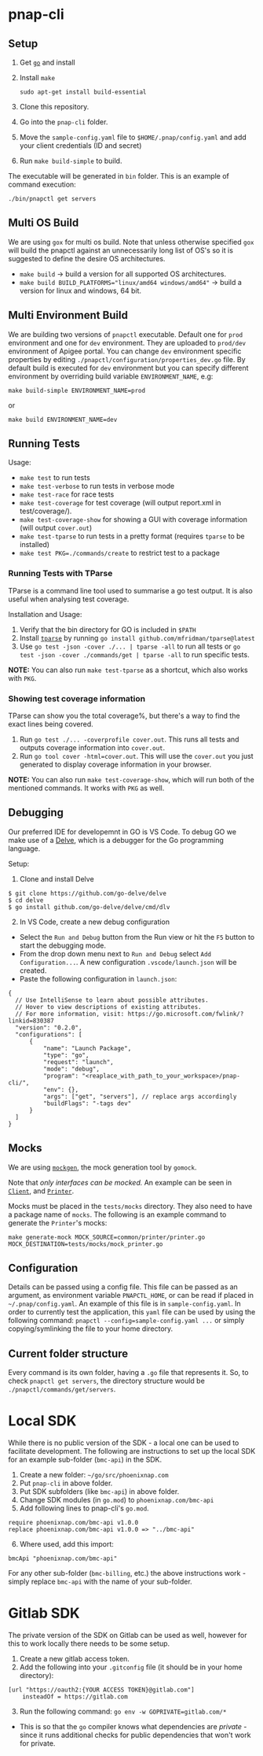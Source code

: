 # pnap-cli

## Setup

1. Get [`go`](https://golang.org/) and install
2. Install `make`

    `sudo apt-get install build-essential`

3. Clone this repository.
4. Go into the `pnap-cli` folder.
5. Move the `sample-config.yaml` file to `$HOME/.pnap/config.yaml` and add your client credentials (ID and secret)
6. Run `make build-simple` to build.

The executable will be generated in `bin` folder. This is an example of command execution:

   `./bin/pnapctl get servers`

## Multi OS Build

We are using `gox` for multi os build. Note that unless otherwise specified `gox` will build the pnapctl against an unnecessarily long list of OS's so it is suggested to define the desire OS architectures.

* `make build` -> build a version for all supported OS architectures.
* `make build BUILD_PLATFORMS="linux/amd64 windows/amd64"` -> build a version for linux and windows, 64 bit.

## Multi Environment Build

We are building two versions of `pnapctl` executable. Default one for `prod` environment and one for `dev` environment. They are uploaded to `prod/dev` environment of Apigee portal. 
You can change `dev` environment specific properties by editing `./pnapctl/configuration/properties_dev.go` file. By
default build is executed for `dev` environment but you can specify different environment by overriding build variable `ENVIRONMENT_NAME`, e.g:

```
make build-simple ENVIRONMENT_NAME=prod
```

or

```
make build ENVIRONMENT_NAME=dev
```

## Running Tests

Usage:

* `make test` to run tests
* `make test-verbose` to run tests in verbose mode
* `make test-race` for race tests
* `make test-coverage` for test coverage (will output report.xml in test/coverage/).
* `make test-coverage-show` for showing a GUI with coverage information (will output `cover.out`)
* `make test-tparse` to run tests in a pretty format (requires `tparse` to be installed)
* `make test PKG=./commands/create` to restrict test to a package

### Running Tests with TParse

TParse is a command line tool used to summarise a go test output. It is also useful when analysing test coverage. 

Installation and Usage: 
1. Verify that the bin directory for GO is included in `$PATH`
2. Install [`tparse`](https://github.com/mfridman/tparse) by running `go install github.com/mfridman/tparse@latest`
3. Use `go test -json -cover ./... | tparse -all` to run all tests or `go test -json -cover ./commands/get | tparse -all` to run specific tests. 

**NOTE:** You can also run `make test-tparse` as a shortcut, which also works with `PKG`.

### Showing test coverage information

TParse can show you the total coverage%, but there's a way to find the exact lines being covered.

1. Run `go test ./... -coverprofile cover.out`. This runs all tests and outputs coverage information into `cover.out`.
2. Run `go tool cover -html=cover.out`. This will use the `cover.out` you just generated to display coverage information in your browser.

**NOTE:** You can also run `make test-coverage-show`, which will run both of the mentioned commands. It works with `PKG` as well.

## Debugging 

Our preferred IDE for developemnt in GO is VS Code. To debug GO we make use of a [Delve](https://github.com/go-delve/delve), which is a debugger for the Go programming language. 

Setup: 
1. Clone and install Delve
  ```
  $ git clone https://github.com/go-delve/delve
  $ cd delve
  $ go install github.com/go-delve/delve/cmd/dlv

  ```
2. In VS Code, create a new debug configuration 
  * Select the `Run and Debug` button from the Run view or hit the `F5` button to start the debugging mode. 
  * From the drop down menu next to `Run and Debug` select `Add Configuration...`. A new configuration `.vscode/launch.json` will be created.
  * Paste the following configuration in `launch.json`:
  ```
  {
    // Use IntelliSense to learn about possible attributes.
    // Hover to view descriptions of existing attributes.
    // For more information, visit: https://go.microsoft.com/fwlink/?linkid=830387
    "version": "0.2.0",
    "configurations": [
        {
            "name": "Launch Package",
            "type": "go",
            "request": "launch",
            "mode": "debug",
            "program": "<reaplace_with_path_to_your_workspace>/pnap-cli/",
            "env": {},
            "args": ["get", "servers"], // replace args accordingly 
            "buildFlags": "-tags dev"            
        }
    ]
  }
  ```


## Mocks

We are using [`mockgen`](https://github.com/golang/mock), the mock generation tool by `gomock`.

Note that *only interfaces can be mocked.* An example can be seen in [`Client`](./pnapctl/client/client.go), and [`Printer`](./pnapctl/printer/printer.go).

Mocks must be placed in the `tests/mocks` directory. They also need to have a package name of `mocks`. The following is an example command to generate the `Printer`'s mocks:

`make generate-mock MOCK_SOURCE=common/printer/printer.go MOCK_DESTINATION=tests/mocks/mock_printer.go`

## Configuration
Details can be passed using a config file. This file can be passed as an argument, as environment variable `PNAPCTL_HOME`, or can be read if placed in `~/.pnap/config.yaml`. An example of this file is in `sample-config.yaml`. In order to currently test the application, this `yaml` file can be used by using the following command: `pnapctl --config=sample-config.yaml ...` or simply copying/symlinking the file to your home directory.

## Current folder structure

Every command is its own folder, having a `.go` file that represents it. So, to check `pnapctl get servers`, the directory structure would be `./pnapctl/commands/get/servers`.

# Local SDK

While there is no public version of the SDK - a local one can be used to facilitate development. The following are instructions to set up the local SDK for an example sub-folder (`bmc-api`) in the SDK.

1. Create a new folder: `~/go/src/phoenixnap.com`
2. Put `pnap-cli` in above folder.
3. Put SDK subfolders (like `bmc-api`) in above folder.
4. Change SDK modules (in `go.mod`) to `phoenixnap.com/bmc-api`
5. Add following lines to pnap-cli's `go.mod`.

```
require phoenixnap.com/bmc-api v1.0.0
replace phoenixnap.com/bmc-api v1.0.0 => "../bmc-api"
```

6) Where used, add this import:
```
bmcApi "phoenixnap.com/bmc-api"
```

For any other sub-folder (`bmc-billing`, etc.) the above instructions work - simply replace `bmc-api` with the name of your sub-folder.

# Gitlab SDK

The private version of the SDK on Gitlab can be used as well, however for this to work locally there needs to be some setup.

1. Create a new gitlab access token.
2. Add the following into your `.gitconfig` file (it should be in your home directory):
```
[url "https://oauth2:{YOUR ACCESS TOKEN}@gitlab.com"]
	insteadOf = https://gitlab.com
```
3. Run the following command: `go env -w GOPRIVATE=gitlab.com/*`
  - This is so that the `go` compiler knows what dependencies are *private* - since it runs additional checks for public dependencies that won't work for private.